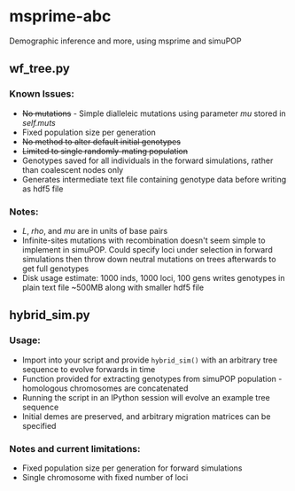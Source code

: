 # msprime-abc
Demographic inference and more, using msprime and simuPOP

## wf\_tree.py
### Known Issues:
* ~~No mutations~~ - Simple dialleleic mutations using parameter *mu* stored in *self.muts*
* Fixed population size per generation
* ~~No method to alter default initial genotypes~~
* ~~Limited to single randomly-mating population~~
* Genotypes saved for all individuals in the forward simulations, rather than coalescent nodes only
* Generates intermediate text file containing genotype data before writing as hdf5 file

### Notes:
* *L*, *rho*, and *mu* are in units of base pairs
* Infinite-sites mutations with recombination doesn't seem simple to implement in simuPOP. Could specify loci under selection in forward simulations then throw down neutral mutations on trees afterwards to get full genotypes
* Disk usage estimate: 1000 inds, 1000 loci, 100 gens writes genotypes in plain text file ~500MB along with smaller hdf5 file

## hybrid\_sim.py
### Usage:
* Import into your script and provide ```hybrid_sim()``` with an arbitrary tree sequence to evolve forwards in time
* Function provided for extracting genotypes from simuPOP population - homologous chromosomes are concatenated
* Running the script in an IPython session will evolve an example tree sequence
* Initial demes are preserved, and arbitrary migration matrices can be specified

### Notes and current limitations:
* Fixed population size per generation for forward simulations
* Single chromosome with fixed number of loci
